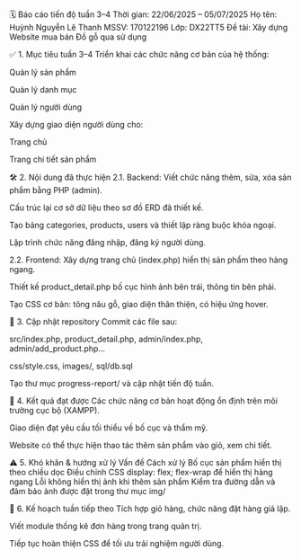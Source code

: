 🗓️ Báo cáo tiến độ tuần 3–4
Thời gian: 22/06/2025 – 05/07/2025
Họ tên: Huỳnh Nguyễn Lê Thanh
MSSV: 170122196
Lớp: DX22TT5
Đề tài: Xây dựng Website mua bán Đồ gỗ qua sử dụng

✅ 1. Mục tiêu tuần 3–4
Triển khai các chức năng cơ bản của hệ thống:

Quản lý sản phẩm

Quản lý danh mục

Quản lý người dùng

Xây dựng giao diện người dùng cho:

Trang chủ

Trang chi tiết sản phẩm

🛠 2. Nội dung đã thực hiện
2.1. Backend:
Viết chức năng thêm, sửa, xóa sản phẩm bằng PHP (admin).

Cấu trúc lại cơ sở dữ liệu theo sơ đồ ERD đã thiết kế.

Tạo bảng categories, products, users và thiết lập ràng buộc khóa ngoại.

Lập trình chức năng đăng nhập, đăng ký người dùng.

2.2. Frontend:
Xây dựng trang chủ (index.php) hiển thị sản phẩm theo hàng ngang.

Thiết kế product_detail.php bố cục hình ảnh bên trái, thông tin bên phải.

Tạo CSS cơ bản: tông nâu gỗ, giao diện thân thiện, có hiệu ứng hover.

📁 3. Cập nhật repository
Commit các file sau:

src/index.php, product_detail.php, admin/index.php, admin/add_product.php…

css/style.css, images/, sql/db.sql

Tạo thư mục progress-report/ và cập nhật tiến độ tuần.

📝 4. Kết quả đạt được
Các chức năng cơ bản hoạt động ổn định trên môi trường cục bộ (XAMPP).

Giao diện đạt yêu cầu tối thiểu về bố cục và thẩm mỹ.

Website có thể thực hiện thao tác thêm sản phẩm vào giỏ, xem chi tiết.

⚠️ 5. Khó khăn & hướng xử lý
Vấn đề	Cách xử lý
Bố cục sản phẩm hiển thị theo chiều dọc	Điều chỉnh CSS display: flex; flex-wrap để hiển thị hàng ngang
Lỗi không hiển thị ảnh khi thêm sản phẩm	Kiểm tra đường dẫn và đảm bảo ảnh được đặt trong thư mục img/

🎯 6. Kế hoạch tuần tiếp theo
Tích hợp giỏ hàng, chức năng đặt hàng giả lập.

Viết module thống kê đơn hàng trong trang quản trị.

Tiếp tục hoàn thiện CSS để tối ưu trải nghiệm người dùng.